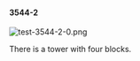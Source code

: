 #### 3544-2
![test-3544-2-0.png](https://github.com/lil-lab/nlvr/raw/master/nlvr/test/images/3/test-3544-2-0.png "test-3544-2-0.png")

There is a tower with four blocks.